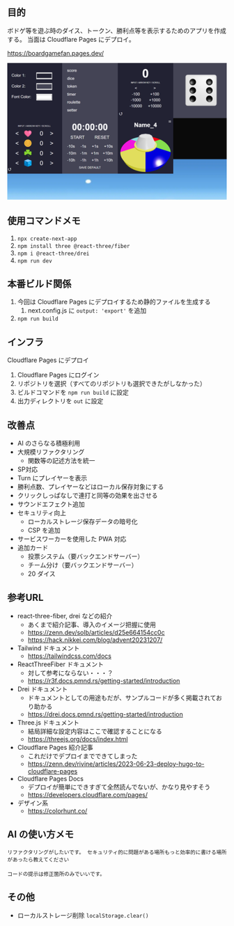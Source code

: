 ## 目的
ボドゲ等を遊ぶ時のダイス、トークン、勝利点等を表示するためのアプリを作成する。
当面は Cloudflare Pages にデプロイ。

https://boardgamefan.pages.dev/

![開発中スクショ](image.png)

## 使用コマンドメモ

1. `npx create-next-app`
2. `npm install three @react-three/fiber`
3. `npm i @react-three/drei`
4. `npm run dev`

## 本番ビルド関係
1. 今回は Cloudflare Pages にデプロイするため静的ファイルを生成する
   1. next.config.js に `output: 'export'` を追加
2. `npm run build`

## インフラ
Cloudflare Pages にデプロイ

1. Cloudflare Pages にログイン
2. リポジトリを選択（すべてのリポジトリも選択できたがしなかった）
3. ビルドコマンドを `npm run build` に設定
4. 出力ディレクトリを `out` に設定

## 改善点
- AI のさらなる積極利用
- 大規模リファクタリング
  - 関数等の記述方法を統一
- SP対応
- Turn にプレイヤーを表示
- 勝利点数、プレイヤーなどはローカル保存対象にする
- クリックしっぱなしで連打と同等の効果を出させる
- サウンドエフェクト追加
- セキュリティ向上
  - ローカルストレージ保存データの暗号化
  - CSP を追加
- サービスワーカーを使用した PWA 対応
- 追加カード
  - 投票システム（要バックエンドサーバー）
  - チーム分け（要バックエンドサーバー）
  - 20 ダイス

## 参考URL
- react-three-fiber, drei などの紹介
  - あくまで紹介記事、導入のイメージ把握に使用
  - https://zenn.dev/solb/articles/d25e664154cc0c
  - https://hack.nikkei.com/blog/advent20231207/
- Tailwind ドキュメント
  - https://tailwindcss.com/docs
- ReactThreeFiber ドキュメント
  - 対して参考にならない・・・？
  - https://r3f.docs.pmnd.rs/getting-started/introduction
- Drei ドキュメント
  - ドキュメントとしての用途もだが、サンプルコードが多く掲載されており助かる
  - https://drei.docs.pmnd.rs/getting-started/introduction
- Three.js ドキュメント
  - 結局詳細な設定内容はここで確認することになる
  - https://threejs.org/docs/index.html
- Cloudflare Pages 紹介記事
  - これだけでデプロイまでできてしまった
  - https://zenn.dev/rivine/articles/2023-06-23-deploy-hugo-to-cloudflare-pages
- Cloudflare Pages Docs
  - デプロイが簡単にできすぎて全然読んでないが、かなり見やすそう
  - https://developers.cloudflare.com/pages/
- デザイン系
  - https://colorhunt.co/

## AI の使い方メモ
```
リファクタリングがしたいです。 セキュリティ的に問題がある場所もっと効率的に書ける場所があったら教えてください

コードの提示は修正箇所のみでいいです。
```

## その他
- ローカルストレージ削除 `localStorage.clear()`